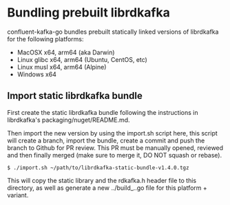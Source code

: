# Bundling prebuilt librdkafka

confluent-kafka-go bundles prebuilt statically linked
versions of librdkafka for the following platforms:

 * MacOSX x64, arm64 (aka Darwin)
 * Linux glibc x64, arm64 (Ubuntu, CentOS, etc)
 * Linux musl x64, arm64 (Alpine)
 * Windows x64

## Import static librdkafka bundle

First create the static librdkafka bundle following the instructions in
librdkafka's packaging/nuget/README.md.

Then import the new version by using the import.sh script here, this script
will create a branch, import the bundle, create a commit and push the
branch to Github for PR review. This PR must be manually opened, reviewed
and then finally merged (make sure to merge it, DO NOT squash or rebase).

    $ ./import.sh ~/path/to/librdkafka-static-bundle-v1.4.0.tgz

This will copy the static library and the rdkafka.h header file
to this directory, as well as generate a new ../build_..go file
for this platform + variant.
